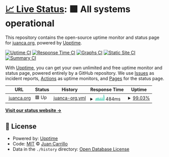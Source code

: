 # [📈 Live Status](https://www.juancastatus.org): <!--live status--> **🟩 All systems operational**

This repository contains the open-source uptime monitor and status page for [juanca.org](https://www.juanca.org), powered by [Upptime](https://github.com/upptime/upptime).

[![Uptime CI](https://github.com/juancarrillof/status/workflows/Uptime%20CI/badge.svg)](https://github.com/juancarrillof/status/actions?query=workflow%3A%22Uptime+CI%22)
[![Response Time CI](https://github.com/juancarrillof/status/workflows/Response%20Time%20CI/badge.svg)](https://github.com/juancarrillof/status/actions?query=workflow%3A%22Response+Time+CI%22)
[![Graphs CI](https://github.com/juancarrillof/status/workflows/Graphs%20CI/badge.svg)](https://github.com/juancarrillof/status/actions?query=workflow%3A%22Graphs+CI%22)
[![Static Site CI](https://github.com/juancarrillof/status/workflows/Static%20Site%20CI/badge.svg)](https://github.com/juancarrillof/status/actions?query=workflow%3A%22Static+Site+CI%22)
[![Summary CI](https://github.com/juancarrillof/status/workflows/Summary%20CI/badge.svg)](https://github.com/juancarrillof/status/actions?query=workflow%3A%22Summary+CI%22)

With [Upptime](https://upptime.js.org), you can get your own unlimited and free uptime monitor and status page, powered entirely by a GitHub repository. We use [Issues](https://github.com/juancarrillof/status/issues) as incident reports, [Actions](https://github.com/juancarrillof/status/actions) as uptime monitors, and [Pages](https://status.juanca.org) for the status page.

<!--start: status pages-->
<!-- This summary is generated by Upptime (https://github.com/upptime/upptime) -->
<!-- Do not edit this manually, your changes will be overwritten -->
<!-- prettier-ignore -->
| URL | Status | History | Response Time | Uptime |
| --- | ------ | ------- | ------------- | ------ |
| <img alt="" src="https://favicons.githubusercontent.com/www.juanca.org" height="13"> [juanca.org](https://www.juanca.org) | 🟩 Up | [juanca-org.yml](https://github.com/juancaorg/status/commits/HEAD/history/juanca-org.yml) | <details><summary><img alt="Response time graph" src="./graphs/juanca-org/response-time-week.png" height="20"> 484ms</summary><br><a href="https://www.juancastatus.org/history/juanca-org"><img alt="Response time 531" src="https://img.shields.io/endpoint?url=https%3A%2F%2Fraw.githubusercontent.com%2Fjuancaorg%2Fstatus%2FHEAD%2Fapi%2Fjuanca-org%2Fresponse-time.json"></a><br><a href="https://www.juancastatus.org/history/juanca-org"><img alt="24-hour response time 373" src="https://img.shields.io/endpoint?url=https%3A%2F%2Fraw.githubusercontent.com%2Fjuancaorg%2Fstatus%2FHEAD%2Fapi%2Fjuanca-org%2Fresponse-time-day.json"></a><br><a href="https://www.juancastatus.org/history/juanca-org"><img alt="7-day response time 484" src="https://img.shields.io/endpoint?url=https%3A%2F%2Fraw.githubusercontent.com%2Fjuancaorg%2Fstatus%2FHEAD%2Fapi%2Fjuanca-org%2Fresponse-time-week.json"></a><br><a href="https://www.juancastatus.org/history/juanca-org"><img alt="30-day response time 533" src="https://img.shields.io/endpoint?url=https%3A%2F%2Fraw.githubusercontent.com%2Fjuancaorg%2Fstatus%2FHEAD%2Fapi%2Fjuanca-org%2Fresponse-time-month.json"></a><br><a href="https://www.juancastatus.org/history/juanca-org"><img alt="1-year response time 531" src="https://img.shields.io/endpoint?url=https%3A%2F%2Fraw.githubusercontent.com%2Fjuancaorg%2Fstatus%2FHEAD%2Fapi%2Fjuanca-org%2Fresponse-time-year.json"></a></details> | <details><summary><a href="https://www.juancastatus.org/history/juanca-org">99.03%</a></summary><a href="https://www.juancastatus.org/history/juanca-org"><img alt="All-time uptime 99.55%" src="https://img.shields.io/endpoint?url=https%3A%2F%2Fraw.githubusercontent.com%2Fjuancaorg%2Fstatus%2FHEAD%2Fapi%2Fjuanca-org%2Fuptime.json"></a><br><a href="https://www.juancastatus.org/history/juanca-org"><img alt="24-hour uptime 97.37%" src="https://img.shields.io/endpoint?url=https%3A%2F%2Fraw.githubusercontent.com%2Fjuancaorg%2Fstatus%2FHEAD%2Fapi%2Fjuanca-org%2Fuptime-day.json"></a><br><a href="https://www.juancastatus.org/history/juanca-org"><img alt="7-day uptime 99.03%" src="https://img.shields.io/endpoint?url=https%3A%2F%2Fraw.githubusercontent.com%2Fjuancaorg%2Fstatus%2FHEAD%2Fapi%2Fjuanca-org%2Fuptime-week.json"></a><br><a href="https://www.juancastatus.org/history/juanca-org"><img alt="30-day uptime 99.64%" src="https://img.shields.io/endpoint?url=https%3A%2F%2Fraw.githubusercontent.com%2Fjuancaorg%2Fstatus%2FHEAD%2Fapi%2Fjuanca-org%2Fuptime-month.json"></a><br><a href="https://www.juancastatus.org/history/juanca-org"><img alt="1-year uptime 99.55%" src="https://img.shields.io/endpoint?url=https%3A%2F%2Fraw.githubusercontent.com%2Fjuancaorg%2Fstatus%2FHEAD%2Fapi%2Fjuanca-org%2Fuptime-year.json"></a></details>

<!--end: status pages-->

[**Visit our status website →**](https://www.juancastatus.org)

## 📄 License

- Powered by: [Upptime](https://github.com/upptime/upptime)
- Code: [MIT](./LICENSE) © [Juan Carrillo](https://www.juanca.org)
- Data in the `./history` directory: [Open Database License](https://opendatacommons.org/licenses/odbl/1-0/)
